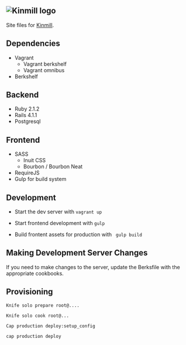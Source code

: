 ![Kinmill logo](http://kinmill.com/assets/images/logo.svg)
----

Site files for [Kinmill](http://kinmill.com).


Dependencies
-------------------

* Vagrant
  * Vagrant berkshelf
  * Vagrant omnibus
* Berkshelf


Backend
-----------------------

* Ruby 2.1.2
* Rails 4.1.1
* Postgresql


Frontend
-----------------------

* SASS
  * Inuit CSS
  * Bourbon / Bourbon Neat
* RequireJS
* Gulp for build system


Development
-------------------

* Start the dev server with ```vagrant up```

* Start frontend development with ```gulp```

* Build frontent assets for production with ``` gulp build```


Making Development Server Changes
------------------------------------
If you need to make changes to the server, update the Berksfile with the
appropriate cookbooks.


Provisioning
-----------------
```Knife solo prepare root@....```

 ```Knife solo cook root@...```

 ```Cap production deploy:setup_config```

 ```cap production deploy```

